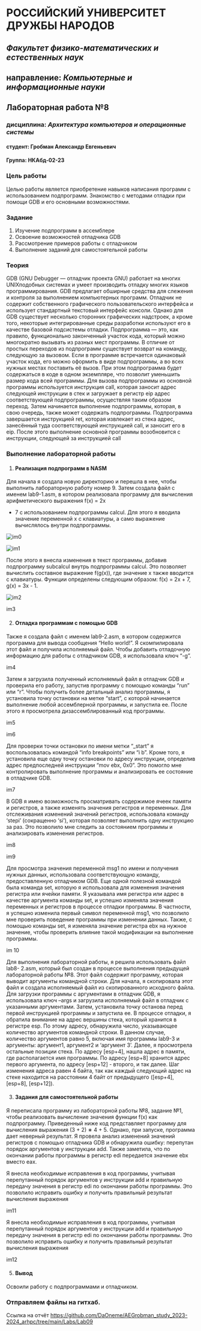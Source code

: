 # РОССИЙСКИЙ УНИВЕРСИТЕТ ДРУЖБЫ НАРОДОВ

## _Факультет физико-математических и естественных наук_ 
## направление: _Компьютерные и информационные науки_









## Лабораторная работа №8

### дисциплина: *Архитектура компьютеров и операционные системы*



#### студент:     Гробман Александр Евгеньевич
#### Группа:     НКАбд-02-23

### Цель работы 

Целью работы является приобретение навыков написания программ с использованием подпрограмм. Знакомство с методами отладки при помощи GDB и его
основными возможностями.


### Задание 

1. Изучение подпрограмм в ассемблере
2. Освоение возможностей отладчика GDB
3. Рассмотрение примеров работы с отладчиком
4. Выполнение заданий для самостоятельной работы



### Теория

GDB (GNU Debugger — отладчик проекта GNU) работает на многих UNIXподобных системах и умеет производить отладку многих языков программирования. GDB предлагает обширные средства для слежения и контроля за
выполнением компьютерных программ. Отладчик не содержит собственного
графического пользовательского интерфейса и использует стандартный текстовый интерфейс консоли. Однако для GDB существует несколько сторонних
графических надстроек, а кроме того, некоторые интегрированные среды
разработки используют его в качестве базовой подсистемы отладки.
Подпрограмма — это, как правило, функционально законченный участок кода, который можно многократно вызывать из разных мест программы. В отличие от простых переходов из подпрограмм существует возврат на команду, следующую за вызовом. Если в программе встречается одинаковый участок кода,
его можно оформить в виде подпрограммы, а во всех нужных местах поставить
её вызов. При этом подпрограмма будет содержаться в коде в одном экземпляре, что позволит уменьшить размер кода всей программы.
Для вызова подпрограммы из основной программы используется инструкция
call, которая заносит адрес следующей инструкции в стек и загружает в регистр
eip адрес соответствующей подпрограммы, осуществляя таким образом переход. Затем начинается выполнение подпрограммы, которая, в свою очередь,
также может содержать подпрограммы.
Подпрограмма завершается инструкцией ret, которая извлекает из стека адрес, занесённый туда соответствующей инструкцией call, и заносит его в eip. После этого выполнение основной программы возобновится с инструкции, следующей за инструкцией call



### Выполнение лабораторной работы

1. #### Реализация подпрограмм в NASM

Для начала я создала новую директорию и перешла в нее, чтобы выполнить лабораторную работу номер 9. Затем создала файл с именем lab9-1.asm, в котором
реализовала программу для вычисления арифметического выражения f(x) = 2x
+ 7 с использованием подпрограммы calcul. Для этого я вводила значение переменной x с клавиатуры, а само выражение вычислялось внутри подпрограммы.


![im0](https://github.com/DaOneme/AEGrobman_study_2023-2024_arhpc/blob/main/Labs/Lab07/resourses/images/image0.png?raw=true)

![im1](https://github.com/DaOneme/AEGrobman_study_2023-2024_arhpc/blob/main/Labs/Lab07/resourses/images/image1.png?raw=true)




После этого я внесла изменения в текст программы, добавив подпрограмму
subcalcul внутрь подпрограммы calcul. Это позволяет вычислить составное выражение f(g(x)), где значение x также вводится с клавиатуры. Функции определены следующим образом: f(x) = 2x + 7, g(x) = 3x - 1.


![im2](https://github.com/DaOneme/AEGrobman_study_2023-2024_arhpc/blob/main/Labs/Lab07/resourses/images/image2.png?raw=true)

im3


2. #### Отладка программам с помощью GDB

Также я создала файл с именем lab9-2.asm, в котором содержится программа
для вывода сообщения “Hello world!”. Я скомпилировала этот файл и получила
исполняемый файл. Чтобы добавить отладочную информацию для работы с отладчиком GDB, я использовала ключ “-g”.

im4

Затем я загрузила полученный исполняемый файл в отладчик GDB и проверила его работу, запустив программу с помощью команды “run” или “r”. Чтобы
получить более детальный анализ программы, я установила точку остановки на
метке “start”, с которой начинается выполнение любой ассемблерной программы, и запустила ее. После этого я просмотрела дизассемблированный код программы.

im5

im6

Для проверки точки остановки по имени метки “_start” я воспользовалась командой “info breakpoints” или “i b”. Кроме того, я установила еще одну точку
остановки по адресу инструкции, определив адрес предпоследней инструкции
“mov ebx, 0x0”. Это помогло мне контролировать выполнение программы и анализировать ее состояние в отладчике GDB.


im7

В GDB я имею возможность просматривать содержимое ячеек памяти и регистров, а также изменять значения регистров и переменных. Для отслеживания
изменений значений регистров, использовала команду ‘stepi’ (сокращенно ‘si’),
которая позволяет выполнить одну инструкцию за раз. Это позволило мне следить за состоянием программы и анализировать изменения регистров.

im8

im9


Для просмотра значения переменной msg1 по имени и получения нужных
данных, использовала соответствующую команду, предоставленную отладчиком GDB.
Еще одной полезной командой была команда set, которую я использовала для
изменения значения регистра или ячейки памяти. Я указывала имя регистра
или адрес в качестве аргумента команды set, и успешно изменяла значения переменных и регистров в процессе отладки программы.
В частности, я успешно изменила первый символ переменной msg1, что позволило мне проверить поведение программы при изменении данных.
Также, с помощью команды set, я изменяла значение регистра ebx на нужное
значение, чтобы проверить влияние такой модификации на выполнение программы.

im 10

Для выполнения лабораторной работы, я решила использовать файл lab8-
2.asm, который был создан в процессе выполнения предыдущей лабораторной
работы №8. Этот файл содержит программу, которая выводит аргументы командной строки. Для начала, я скопировала этот файл и создала исполняемый
файл из скопированного исходного файла.
Для загрузки программы с аргументами в отладчик GDB, я использовала ключ
–args и загрузила исполняемый файл в отладчик с указанными аргументами. Затем, установила точку останова перед первой инструкцией программы и запустила ее.
В процессе отладки, я обратила внимание на адрес вершины стека, который
хранится в регистре esp. По этому адресу, обнаружила число, указывающее количество аргументов командной строки. В данном случае, количество аргументов равно 5, включая имя программы lab9-3 и аргументы: аргумент1, аргумент2
и ‘аргумент 3’.
Далее, я просмотрела остальные позиции стека. По адресу [esp+4], нашла адрес в памяти, где располагается имя программы. По адресу [esp+8] хранится адрес первого аргумента, по адресу [esp+12] - второго, и так далее. Шаг изменения
адреса равен 4 байта, так как каждый следующий адрес на стеке находится на
расстоянии 4 байт от предыдущего ([esp+4], [esp+8], [esp+12]).


3. #### Задания для самостоятельной работы

Я переписала программу из лабораторной работы №8, задание №1, чтобы реализовать вычисление значения функции f(x) как подпрограмму.
Приведенный ниже код представляет программу для вычисления выражения
(3 + 2) ∗ 4 + 5. Однако, при запуске, программа дает неверный результат.
Я провела анализ изменений значений регистров с помощью отладчика GDB
и обнаружила ошибку: перепутан порядок аргументов у инструкции add. Также
заметила, что по окончании работы программы в регистр edi передается значение ebx вместо eax.


Я внесла необходимые исправления в код программы, учитывая перепутанный порядок аргументов у инструкции add и правильную передачу значения в
регистр edi по окончании работы программы. Это позволило исправить ошибку
и получить правильный результат вычисления выражения

im11

Я внесла необходимые исправления в код программы, учитывая перепутанный порядок аргументов у инструкции add и правильную передачу значения в
регистр edi по окончании работы программы. Это позволило исправить ошибку
и получить правильный результат вычисления выражения

im12




5. #### Вывод

Освоили работy с подпрограммами и отладчиком.


### Отправляем файлы на гитхаб.

Ссылка на отчёт <https://github.com/DaOneme/AEGrobman_study_2023-2024_arhpc/tree/main/Labs/Lab09>










